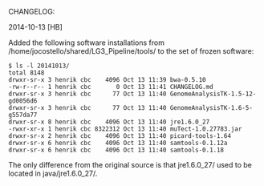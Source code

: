 CHANGELOG:

2014-10-13 [HB]

Added the following software installations from /home/jocostello/shared/LG3_Pipeline/tools/ to the set of frozen software:

```
$ ls -l 20141013/
total 8148
drwxr-sr-x 3 henrik cbc    4096 Oct 13 11:39 bwa-0.5.10
-rw-r--r-- 1 henrik cbc       0 Oct 13 11:41 CHANGELOG.md
drwxr-sr-x 3 henrik cbc      77 Oct 13 11:40 GenomeAnalysisTK-1.5-12-gd0056d6
drwxr-sr-x 3 henrik cbc      77 Oct 13 11:40 GenomeAnalysisTK-1.6-5-g557da77
drwxr-sr-x 8 henrik cbc    4096 Oct 13 11:40 jre1.6.0_27
-rwxr-xr-x 1 henrik cbc 8322312 Oct 13 11:40 muTect-1.0.27783.jar
drwxr-sr-x 2 henrik cbc    4096 Oct 13 11:40 picard-tools-1.64
drwxr-sr-x 6 henrik cbc    4096 Oct 13 11:40 samtools-0.1.12a
drwxr-sr-x 6 henrik cbc    4096 Oct 13 11:40 samtools-0.1.18
```

The only difference from the original source is that jre1.6.0_27/ used to be located in java/jre1.6.0_27/.
